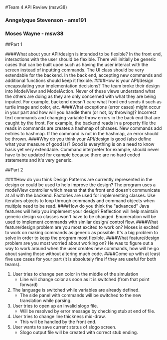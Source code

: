 #Team 4 API Review (msw38)

### Anngelyque Stevenson - ams191
### Moses Wayne - msw38

##Part 1

####What about your API/design is intended to be flexible?
In the front end, interactions with the user should be flexible. There will initially be generic cases that can be built upon such as having the user interact with the screen instead of inputting commands. The UI class should be very extendable for the backend.
In the back end, accepting new commands and additional functions should keep it flexible.
####How is your API/design encapsulating your implementation decisions?
The team broke their design into ModelView and ModelAction. Never of these views understand what the others are doing as they are only concerned with what they are being inputed. For example, backend doesn't care what front end sends it such as turtle image and color, etc.
####What exceptions (error cases) might occur in your part and how will you handle them (or not, by throwing)?
Incorrect text commands and changing variable throw errors in the back end that are caught by the front. For example, the backend reads in a property file the reads in commands are creates a hashmap of phrases. New commands add entries to hashmap. If the command is not in the hashmap, an error should be thrown.
####Why do you think your API/design is good (also define what your measure of good is)?
Good is everything is on a need to know basis yet very extendable. Command interpreter for example, should never have to be updated for example because there are no hard coded statements and it's very generic. 


##Part 2

####How do you think Design Patterns are currently represented in the design or could be used to help improve the design?
The program uses a modelView controller which means that the front end doesn't communicate at all with the backend. Factories are used for implementing classes. Use iterators objects to loop through commands and command objects when multiple need to be read.
####How do you think the "advanced" Java features will help you implement your design?
Reflection will help maintain generic design so classes won't have to be changed. Enumeration will be used to implement commands with similar design/ control flow.
####What feature/design problem are you most excited to work on?
Moses is excited to work on making commands as generic as possible. It's a big problem to solve in order to keep the program most flexible.
####What feature/design problem are you most worried about working on?
He was to figure out a way to work around when the user creates new commands, how will he go about saving those without altering much code.
####Come up with at least five use cases for your part (it is absolutely fine if they are useful for both teams).
1. User tries to change pen color in the middle of the simulation
	- Line will change color as soon as it is switched (from that point forward)
2. The language is switched while variables are already defined.
	- The side panel with commands will be switched to the new translation while parsing.
3. User tries to open up an invalid slogo file.
	- Will be resolved by error message by checking stub at end of file.
4. User tries to change line thickness mid-draw.
	- This will be handled by the front end.
5. User wants to save current status of slogo screen.
	- Slogo output file will be created with correct stub ending.